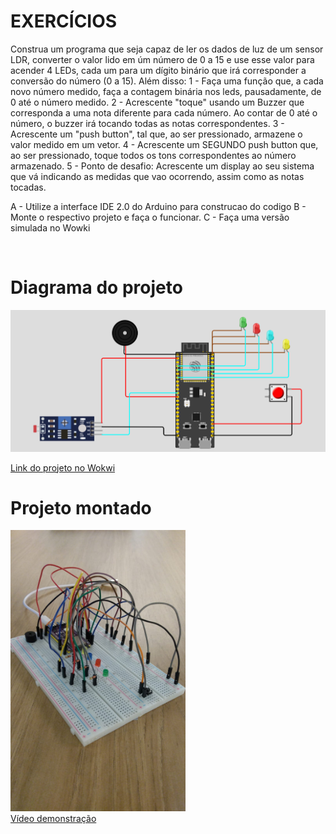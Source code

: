# EXERCÍCIOS
Construa um programa que seja capaz de ler os dados de luz de
um sensor LDR, converter o valor lido em úm número de 0 a 15 e use esse valor para acender 4 LEDs, cada um para um dígito binário que irá corresponder a conversão do número (0 a 15).
Além disso: 
1 - Faça uma função que, a cada novo número medido,  faça a contagem binária nos leds, pausadamente, de 0 até o número medido. 
2 - Acrescente "toque" usando um Buzzer que corresponda a uma nota diferente para cada número. Ao contar de 0 até o número, o buzzer irá tocando todas as notas correspondentes.
3 - Acrescente um "push button", tal que, ao ser pressionado, armazene o valor medido em um vetor.
4 - Acrescente um SEGUNDO push button que, ao ser pressionado, toque todos os tons correspondentes ao número armazenado.
5 - Ponto de desafio: Acrescente um display ao seu sistema que vá indicando as medidas que vao ocorrendo, assim como as notas tocadas.

A - Utilize a interface IDE 2.0 do Arduino para construcao do codigo
B - Monte o respectivo projeto e faça o funcionar.
C - Faça uma versão simulada no Wowki

<br>
<h1>Diagrama do projeto</h1>
<img src="https://github.com/TheLeleo/M4_SPRINTS/blob/main/images/esquema%20wokwi.PNG">


<a href="https://wokwi.com/projects/346690742342648404">Link do projeto no Wokwi</a>
<br>

<h1>Projeto montado</h1>
<img height="450px" width="280px" src="https://github.com/TheLeleo/M4_SPRINTS/blob/main/images/plaquinha.jpeg">

<br>
<a href="https://youtube.com/shorts/Y4JFhUVOex0?feature=share">Vídeo demonstração</a>
